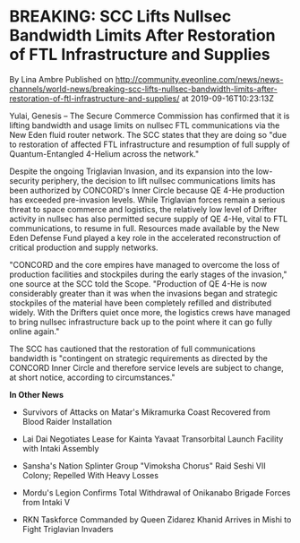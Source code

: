 # BREAKING: SCC Lifts Nullsec Bandwidth Limits After Restoration of FTL Infrastructure and Supplies
By Lina Ambre
Published on http://community.eveonline.com/news/news-channels/world-news/breaking-scc-lifts-nullsec-bandwidth-limits-after-restoration-of-ftl-infrastructure-and-supplies/ at 2019-09-16T10:23:13Z

Yulai, Genesis – The Secure Commerce Commission has confirmed that it is lifting bandwidth and usage limits on nullsec FTL communications via the New Eden fluid router network. The SCC states that they are doing so "due to restoration of affected FTL infrastructure and resumption of full supply of Quantum-Entangled 4-Helium across the network."

Despite the ongoing Triglavian Invasion, and its expansion into the low-security periphery, the decision to lift nullsec communications limits has been authorized by CONCORD's Inner Circle because QE 4-He production has exceeded pre-invasion levels. While Triglavian forces remain a serious threat to space commerce and logistics, the relatively low level of Drifter activity in nullsec has also permitted secure supply of QE 4-He, vital to FTL communications, to resume in full. Resources made available by the New Eden Defense Fund played a key role in the accelerated reconstruction of critical production and supply networks.

"CONCORD and the core empires have managed to overcome the loss of production facilities and stockpiles during the early stages of the invasion," one source at the SCC told the Scope. "Production of QE 4-He is now considerably greater than it was when the invasions began and strategic stockpiles of the material have been completely refilled and distributed widely. With the Drifters quiet once more, the logistics crews have managed to bring nullsec infrastructure back up to the point where it can go fully online again."

The SCC has cautioned that the restoration of full communications bandwidth is "contingent on strategic requirements as directed by the CONCORD Inner Circle and therefore service levels are subject to change, at short notice, according to circumstances."

**In Other News**

- Survivors of Attacks on Matar's Mikramurka Coast Recovered from Blood Raider Installation

- Lai Dai Negotiates Lease for Kainta Yavaat Transorbital Launch Facility with Intaki Assembly

- Sansha's Nation Splinter Group "Vimoksha Chorus" Raid Seshi VII Colony; Repelled With Heavy Losses

- Mordu's Legion Confirms Total Withdrawal of Onikanabo Brigade Forces from Intaki V

- RKN Taskforce Commanded by Queen Zidarez Khanid Arrives in Mishi to Fight Triglavian Invaders  
 &nbsp;
